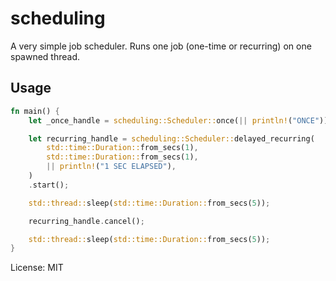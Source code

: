 # scheduling

A very simple job scheduler. Runs one job (one-time or recurring) on one spawned thread.

## Usage

```rust
fn main() {
    let _once_handle = scheduling::Scheduler::once(|| println!("ONCE")).start();

    let recurring_handle = scheduling::Scheduler::delayed_recurring(
        std::time::Duration::from_secs(1),
        std::time::Duration::from_secs(1),
        || println!("1 SEC ELAPSED"),
    )
    .start();

    std::thread::sleep(std::time::Duration::from_secs(5));

    recurring_handle.cancel();

    std::thread::sleep(std::time::Duration::from_secs(5));
}
```

License: MIT
